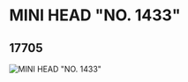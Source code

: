 # MINI HEAD "NO. 1433"
## 17705
![MINI HEAD "NO. 1433"](https://lc-www-live-s.legocdn.com/media/bricks/5/2/6075180.jpg)